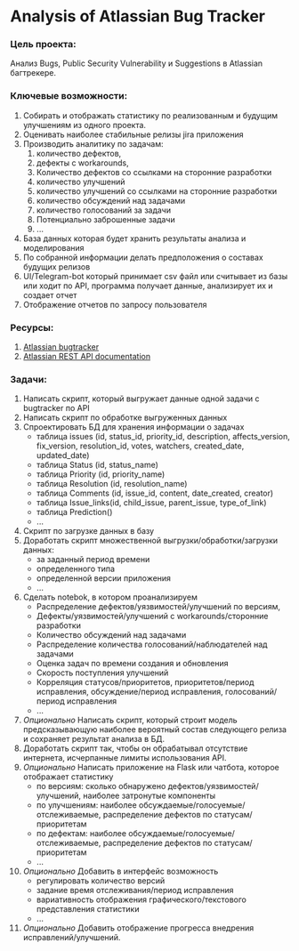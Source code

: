 Analysis of Atlassian Bug Tracker
===========================

### Цель проекта:
Анализ Bugs, Public Security Vulnerability и Suggestions в Atlassian багтрекере.

### Ключевые возможности:
1. Собирать и отображать статистику по реализованным и будущим улучшениям из одного проекта.
2. Оценивать наиболее стабильные релизы jira приложения
3. Производить аналитику по задачам:
    1. количество дефектов, 
    2. дефекты с workarounds, 
    3. Количество дефектов со ссылками на сторонние разработки
    4. количество улучшений
    5. количество улучшений со ссылками на сторонние разработки
    6. количество обсуждений над задачами
    7. количество голосований за задачи
    8. Потенциально заброшенные задачи 
    8. ...
4. База данных которая будет хранить результаты анализа и моделирования
5. По собранной информации делать предположения о составах будущих релизов
6. UI/Telegram-bot который принимает csv файл или считывает из базы или ходит по API, программа получает данные, анализирует их и создает отчет
7. Отображение отчетов по запросу пользователя


### Ресурсы:
1. [Atlassian bugtracker](https://jira.atlassian.com/projects/JRASERVER)
2. [Atlassian REST API documentation](https://developer.atlassian.com/server/jira/platform/rest-apis/)


### Задачи:
1. Написать скрипт, который выгружает данные одной задачи c bugtracker по API  
2. Написать скрипт по обработке выгруженных данных
3. Спроектировать БД для хранения информации о задачах 
    * таблица issues (id, status_id, priority_id, description, affects_version, fix_version, resolution_id,  votes, watchers, created_date, updated_date)
    * таблица Status (id, status_name)
    * таблица Priority (id, priority_name)
    * таблица Resolution (id, resolution_name)
    * таблица Comments (id, issue_id, content, date_created, creator)
    * таблица Issue_links(id, child_issue, parent_issue, type_of_link)
    * таблица Prediction()
    * ...
4. Скрипт по загрузке данных в базу
5. Доработать скрипт множественной выгрузки/обработки/загрузки данных:
    * за заданный период времени
    * определенного типа
    * определенной версии приложения
    * ...
6. Сделать notebok, в котором проанализируем 
    * Распределение дефектов/уязвимостей/улучшений по версиям,
    * Дефекты/уязвимостей/улучшений с workarounds/сторонние разработки
    * Количество обсуждений над задачами
    * Распределение количества голосований/наблюдателей над задачами
    * Оценка задач по времени создания и обновления
    * Скорость поступления улучшений
    * Корреляция статусов/приоритетов, приоритетов/период исправления, обсуждение/период исправления, голосований/период исправления
    * ...
7. *Опционально* Написать скрипт, который строит модель предсказывающую наиболее вероятный состав следующего релиза и сохраняет результат анализа в БД.
8. Доработать скрипт так, чтобы он обрабатывал отсутствие интернета, исчерпанные лимиты использования API.
9. *Опционально* Написать приложение на Flask или чатбота, которое отображает статистику
    * по версиям: сколько обнаружено дефектов/уязвимостей/улучшений, наиболее затронутые компоненты
    * по улучшениям: наиболее обсуждаемые/голосуемые/отслеживаемые, распределение дефектов по статусам/приоритетам
    * по дефектам: наиболее обсуждаемые/голосуемые/отслеживаемые, распределение дефектов по статусам/приоритетам
    * ...
10. *Опционально* Добавить в интерфейс возможность 
    * регулировать количество версий
    * задание время отслеживания/период исправления
    * вариативность отображения графического/текстового представления статистики
    * ...
11. *Опционально* Добавить отображение прогресса внедрения исправлений/улучшений.

